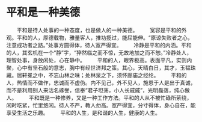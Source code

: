 # 平和是一种美德
　　平和是待人处事的一种态度，也是做人的一种美德。 
　　宽容是平和的外观。平和的人，厚德载物，雅量客人，推功揽过，能屈能伸。“原谅失败者之心，注意成功者之路。”处事方圆得体，待人宽严得宜。 
　　冷静是平和的内涵。平和的人，其玄机在一个“静”字，“猝然临之而不惊，无故地加之而不恕。”冷静处人，理智处事，身放闲处，心在静中。 
　　平和的人，眼界极高。表面平凡，实则内聚，心中有坚石般的意志，胸中有经世济邦之策。其心，天晴白日，其才，玉韫珠藏。居轩冕之中，不忘山林之味；处林泉之下，须怀廊庙之经纶。 
　　平和的人，热情而不做作，忠诚而不虚伪。内不见己，外不见人，施恩于人是出于真诚，而不是利用别人来沽名琢誉，信奉“君子坦荡，小人长戚戚”，光明磊落，纯心做人。 
　　平和既是一种修养，又是一种工作方法。平和的人从不被忙碌所萦绕，闲时吃紧，忙里悠闲。待人不严，教人勿高。宽严得宜，分寸得体，身心自在，能享受生活之乐趣。 
　　平和的人生，是和谐的人生，健康的人生。
 